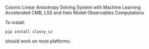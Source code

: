 Cosmic Linear Anisotropy Solving System with Machine Learning Accelerated CMB, LSS and Halo Model Observables Computations

To install:

```
pip install classy_sz
```

should work on most platforms.